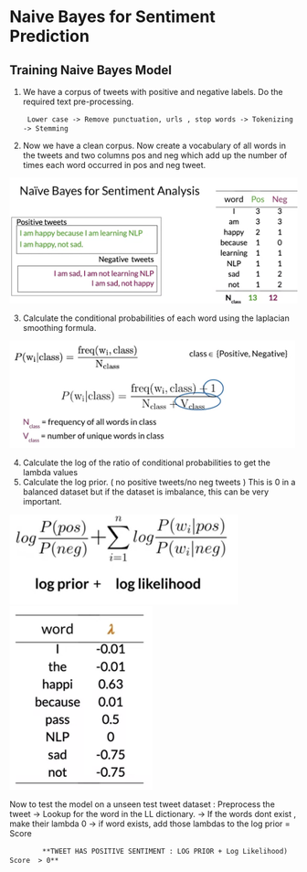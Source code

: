 
# Naive Bayes for Sentiment Prediction

## Training Naive Bayes Model 

1) We have a corpus of tweets with positive and negative labels. Do the required text pre-processing. 

        Lower case -> Remove punctuation, urls , stop words -> Tokenizing -> Stemming

2) Now we have a clean corpus. Now create a vocabulary of all words in the tweets and two columns pos and neg which add up the number of times each word occurred in pos and neg tweet. 

<img src= "Plots/1.png"  width = '600'>


3) Calculate the conditional probabilities of each word using the laplacian smoothing formula. 

<img src= "Plots/2.png"  width = '500'>


4) Calculate the log of the ratio of conditional probabilities to get the lambda values 
5) Calculate the log prior. ( no positive tweets/no neg tweets ) This is 0 in a balanced dataset but if the dataset is imbalance, this can be very important. 

<p float="left">
  <img src="Plots/3.png" width="400" />
  
  <img src="Plots/4.png" width="250" /> 
</p>


Now to test the model on a unseen test tweet dataset : 
Preprocess the tweet -> Lookup for the word in the LL dictionary. -> If the words dont exist , make their lambda 0 -> if word exists, add those lambdas to the log prior = Score

            **TWEET HAS POSITIVE SENTIMENT : LOG PRIOR + Log Likelihood) Score  > 0**

